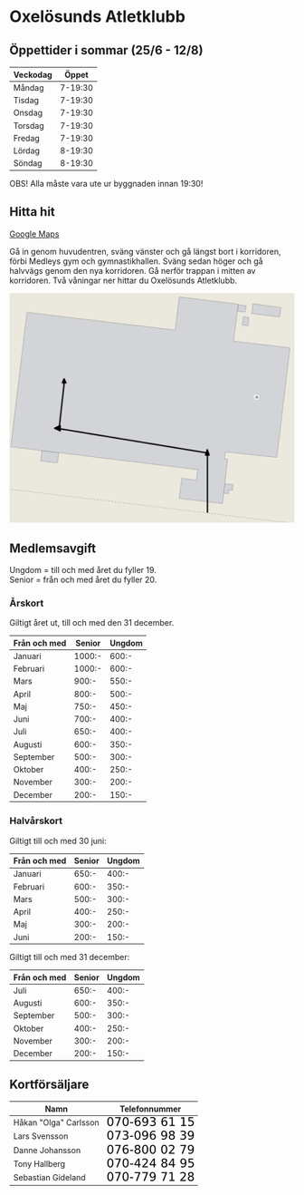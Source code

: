 # Oxelösunds Atletklubb

## Öppettider i sommar (25/6 - 12/8)

| Veckodag | Öppet   |
| -------- | ------- |
| Måndag   | 7-19:30 |
| Tisdag   | 7-19:30 |
| Onsdag   | 7-19:30 |
| Torsdag  | 7-19:30 |
| Fredag   | 7-19:30 |
| Lördag   | 8-19:30 |
| Söndag   | 8-19:30 |

OBS! Alla måste vara ute ur byggnaden innan 19:30!

## Hitta hit

[Google Maps](https://www.google.se/maps/place/58°40'25.8"N+17°04'49.4"E/)

Gå in genom huvudentren, sväng vänster och gå längst bort i korridoren, förbi Medleys gym och gymnastikhallen.
Sväng sedan höger och gå halvvägs genom den nya korridoren.
Gå nerför trappan i mitten av korridoren.
Två våningar ner hittar du Oxelösunds Atletklubb.

![](https://github.com/oxelosundsak/oxelosundsak.github.io/raw/master/Vagbeskrivning.png)

## Medlemsavgift

Ungdom = till och med året du fyller 19.  
Senior = från och med året du fyller 20.

### Årskort

Giltigt året ut, till och med den 31 december.

| Från och med | Senior | Ungdom |
| ------------ | ------ | ------ |
| Januari      | 1000:- | 600:-  |
| Februari     | 1000:- | 600:-  |
| Mars         | 900:-  | 550:-  |
| April        | 800:-  | 500:-  |
| Maj          | 750:-  | 450:-  |
| Juni         | 700:-  | 400:-  |
| Juli         | 650:-  | 400:-  |
| Augusti      | 600:-  | 350:-  |
| September    | 500:-  | 300:-  |
| Oktober      | 400:-  | 250:-  |
| November     | 300:-  | 200:-  |
| December     | 200:-  | 150:-  |

### Halvårskort

Giltigt till och med 30 juni:

| Från och med | Senior | Ungdom |
| ------------ | ------ | ------ |
| Januari      | 650:-  | 400:-  |
| Februari     | 600:-  | 350:-  |
| Mars         | 500:-  | 300:-  |
| April        | 400:-  | 250:-  |
| Maj          | 300:-  | 200:-  |
| Juni         | 200:-  | 150:-  |

Giltigt till och med 31 december:

| Från och med | Senior | Ungdom |
| ------------ | ------ | ------ |
| Juli         | 650:-  | 400:-  |
| Augusti      | 600:-  | 350:-  |
| September    | 500:-  | 300:-  |
| Oktober      | 400:-  | 250:-  |
| November     | 300:-  | 200:-  |
| December     | 200:-  | 150:-  |

## Kortförsäljare

| Namn                  | Telefonnummer |
| --------------------- | ------------- |
| Håkan "Olga" Carlsson | ![](https://github.com/oxelosundsak/oxelosundsak.github.io/raw/master/nr1.png) |
| Lars Svensson         | ![](https://github.com/oxelosundsak/oxelosundsak.github.io/raw/master/nr2.png) |
| Danne Johansson       | ![](https://github.com/oxelosundsak/oxelosundsak.github.io/raw/master/nr3.png) |
| Tony Hallberg         | ![](https://github.com/oxelosundsak/oxelosundsak.github.io/raw/master/nr4.png) |
| Sebastian Gideland    | ![](https://github.com/oxelosundsak/oxelosundsak.github.io/raw/master/nr5.png) |
